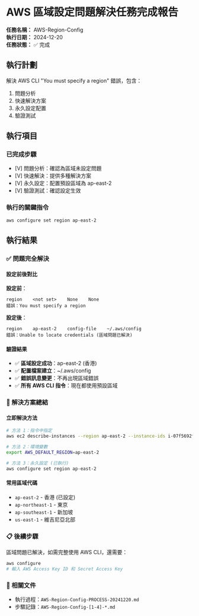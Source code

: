 # AWS 區域設定問題解決任務完成報告

**任務名稱：** AWS-Region-Config  
**執行日期：** 2024-12-20  
**任務狀態：** ✅ 完成

## 執行計劃
解決 AWS CLI "You must specify a region" 錯誤，包含：
1. 問題分析
2. 快速解決方案
3. 永久設定配置
4. 驗證測試

## 執行項目
### 已完成步驟
- [V] 問題分析：確認為區域未設定問題
- [V] 快速解決：提供多種解決方案
- [V] 永久設定：配置預設區域為 ap-east-2
- [V] 驗證測試：確認設定生效

### 執行的關鍵指令
```bash
aws configure set region ap-east-2
```

## 執行結果
### ✅ 問題完全解決

#### 設定前後對比
**設定前**：
```
region    <not set>    None    None
錯誤：You must specify a region
```

**設定後**：
```
region    ap-east-2    config-file    ~/.aws/config
錯誤：Unable to locate credentials (區域問題已解決)
```

#### 驗證結果
- ✅ **區域設定成功**：ap-east-2 (香港)
- ✅ **配置檔案建立**：~/.aws/config
- ✅ **錯誤訊息變更**：不再出現區域錯誤
- ✅ **所有 AWS CLI 指令**：現在都使用預設區域

### 🎯 解決方案總結

#### 立即解決方法
```bash
# 方法 1：指令中指定
aws ec2 describe-instances --region ap-east-2 --instance-ids i-07f5692f52fb7d948

# 方法 2：環境變數
export AWS_DEFAULT_REGION=ap-east-2

# 方法 3：永久設定 (已執行)
aws configure set region ap-east-2
```

#### 常用區域代碼
- `ap-east-2` - 香港 (已設定)
- `ap-northeast-1` - 東京
- `ap-southeast-1` - 新加坡
- `us-east-1` - 維吉尼亞北部

### 📋 後續步驟
區域問題已解決，如需完整使用 AWS CLI，還需要：
```bash
aws configure
# 輸入 AWS Access Key ID 和 Secret Access Key
```

### 📁 相關文件
- 執行過程：`AWS-Region-Config-PROCESS-20241220.md`
- 步驟記錄：`AWS-Region-Config-[1-4]-*.md`